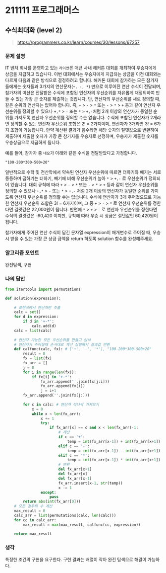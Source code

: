 # 211111 프로그래머스

## 수식최대화 (level 2)

> https://programmers.co.kr/learn/courses/30/lessons/67257

### 문제 설명

IT 벤처 회사를 운영하고 있는 `라이언`은 매년 사내 해커톤 대회를 개최하여 우승자에게 상금을 지급하고 있습니다.
이번 대회에서는 우승자에게 지급되는 상금을 이전 대회와는 다르게 다음과 같은 방식으로 결정하려고 합니다.
해커톤 대회에 참가하는 모든 참가자들에게는 숫자들과 3가지의 연산문자(`+, -, *`) 만으로 이루어진 연산 수식이 전달되며, 참가자의 미션은 전달받은 수식에 포함된 연산자의 우선순위를 자유롭게 재정의하여 만들 수 있는 가장 큰 숫자를 제출하는 것입니다.
단, 연산자의 우선순위를 새로 정의할 때, 같은 순위의 연산자는 없어야 합니다. 즉, `+` > `-` > `*` 또는 `-` > `*` > `+` 등과 같이 연산자 우선순위를 정의할 수 있으나 `+,*` > `-` 또는 `*` > `+,-`처럼 2개 이상의 연산자가 동일한 순위를 가지도록 연산자 우선순위를 정의할 수는 없습니다. 수식에 포함된 연산자가 2개라면 정의할 수 있는 연산자 우선순위 조합은 2! = 2가지이며, 연산자가 3개라면 3! = 6가지 조합이 가능합니다.
만약 계산된 결과가 음수라면 해당 숫자의 절댓값으로 변환하여 제출하며 제출한 숫자가 가장 큰 참가자를 우승자로 선정하며, 우승자가 제출한 숫자를 우승상금으로 지급하게 됩니다.

예를 들어, 참가자 중 `네오`가 아래와 같은 수식을 전달받았다고 가정합니다.

```
"100-200*300-500+20"
```

일반적으로 수학 및 전산학에서 약속된 연산자 우선순위에 따르면 더하기와 빼기는 서로 동등하며 곱하기는 더하기, 빼기에 비해 우선순위가 높아 `*` > `+,-` 로 우선순위가 정의되어 있습니다.
대회 규칙에 따라 `+` > `-` > `*` 또는 `-` > `*` > `+` 등과 같이 연산자 우선순위를 정의할 수 있으나 `+,*` > `-` 또는 `*` > `+,-` 처럼 2개 이상의 연산자가 동일한 순위를 가지도록 연산자 우선순위를 정의할 수는 없습니다.
수식에 연산자가 3개 주어졌으므로 가능한 연산자 우선순위 조합은 3! = 6가지이며, 그 중 `+` > `-` > `*` 로 연산자 우선순위를 정한다면 결괏값은 22,000원이 됩니다.
반면에 `*` > `+` > `-` 로 연산자 우선순위를 정한다면 수식의 결괏값은 -60,420 이지만, 규칙에 따라 우승 시 상금은 절댓값인 60,420원이 됩니다.

참가자에게 주어진 연산 수식이 담긴 문자열 expression이 매개변수로 주어질 때, 우승 시 받을 수 있는 가장 큰 상금 금액을 return 하도록 solution 함수를 완성해주세요.

### 알고리즘 포인트

완전탐색, 구현

### 나의 답안

```python
from itertools import permutations

def solution(expression):
    
    # 표현식에서 연산자만 추출
    calc = set()
    for d in expression:
        if d in '+-*':
            calc.add(d)
    calc = list(calc)
    
    # 연산자 가능한 모든 우선순위를 만들고 탐색
    # 연산자가 주어질때 순서대로 계산 실행해서 결과값 반환
    def calfunc(calc, fx): # ['+', '-', '*'], "100-200*300-500+20"
        result = 0
        fx = list(fx)
        fx_arr = []
        j = 0
        for i in range(len(fx)):
            if fx[i] in '+-*':
                fx_arr.append(''.join(fx[j:i]))
                fx_arr.append(fx[i])
                j = i+1
        fx_arr.append(''.join(fx[j:]))
        
        for c in calc: # 연산자 하나씩 가져오기
            x = 0
            while x < len(fx_arr):
                x += 1
                try:
                    if fx_arr[x] == c and x < len(fx_arr)-1:
                        # 계산
                        if c == '+':
                            temp = int(fx_arr[x-1]) + int(fx_arr[x+1])
                        elif c == '-':
                            temp = int(fx_arr[x-1]) - int(fx_arr[x+1])
                        elif c == '*':
                            temp = int(fx_arr[x-1]) * int(fx_arr[x+1])
                        # 변환
                        del fx_arr[x+1]
                        del fx_arr[x]
                        del fx_arr[x-1]
                        fx_arr.insert(x-1, str(temp))
                        x -= 1
                except:
                    pass
        return abs(int(fx_arr[0]))
    # 모든 경우의 수 계산
    max_result = 0
    calc_arr = list(permutations(calc, len(calc)))
    for cc in calc_arr:
        max_result = max(max_result, calfunc(cc, expression))
        
    return max_result
```

### 생각

특정한 조건의 구현을 요구한다. 구현 결과는 배열이 작아 완전 탐색으로 해결이 가능하다.

